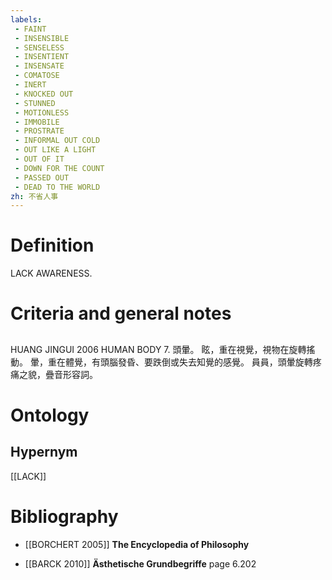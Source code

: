 ```yaml
---
labels: 
 - FAINT
 - INSENSIBLE
 - SENSELESS
 - INSENTIENT
 - INSENSATE
 - COMATOSE
 - INERT
 - KNOCKED OUT
 - STUNNED
 - MOTIONLESS
 - IMMOBILE
 - PROSTRATE
 - INFORMAL OUT COLD
 - OUT LIKE A LIGHT
 - OUT OF IT
 - DOWN FOR THE COUNT
 - PASSED OUT
 - DEAD TO THE WORLD
zh: 不省人事
---
```


# Definition
LACK AWARENESS.
# Criteria and general notes
## 
HUANG JINGUI 2006
HUMAN BODY 7. 頭暈。
眩，重在視覺，視物在旋轉搖動。
暈，重在體覺，有頭腦發昏、要跌倒或失去知覺的感覺。
員員，頭暈旋轉疼痛之貌，疊音形容詞。
# Ontology

## Hypernym
[[LACK]]
# Bibliography
- [[BORCHERT 2005]]
**The Encyclopedia of Philosophy** 

- [[BARCK 2010]]
**Ästhetische Grundbegriffe** page 6.202
